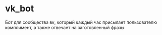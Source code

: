# vk_bot
Бот для сообщества вк, который каждый час присылает пользователю комплимент, а также отвечает на заготовленный фразы
